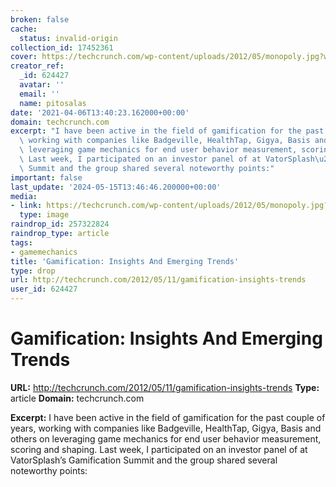 ```yaml
---
broken: false
cache:
  status: invalid-origin
collection_id: 17452361
cover: https://techcrunch.com/wp-content/uploads/2012/05/monopoly.jpg?w=150
creator_ref:
  _id: 624427
  avatar: ''
  email: ''
  name: pitosalas
date: '2021-04-06T13:40:23.162000+00:00'
domain: techcrunch.com
excerpt: "I have been active in the field of gamification for the past couple of years,\
  \ working with companies like Badgeville, HealthTap, Gigya, Basis and others on\
  \ leveraging game mechanics for end user behavior measurement, scoring and shaping.\
  \ Last week, I participated on an investor panel of at VatorSplash\u2019s Gamification\
  \ Summit and the group shared several noteworthy points:"
important: false
last_update: '2024-05-15T13:46:46.200000+00:00'
media:
- link: https://techcrunch.com/wp-content/uploads/2012/05/monopoly.jpg?w=150
  type: image
raindrop_id: 257322824
raindrop_type: article
tags:
- gamemechanics
title: 'Gamification: Insights And Emerging Trends'
type: drop
url: http://techcrunch.com/2012/05/11/gamification-insights-trends
user_id: 624427
---
```


# Gamification: Insights And Emerging Trends

**URL:** http://techcrunch.com/2012/05/11/gamification-insights-trends
**Type:** article
**Domain:** techcrunch.com

**Excerpt:** I have been active in the field of gamification for the past couple of years, working with companies like Badgeville, HealthTap, Gigya, Basis and others on leveraging game mechanics for end user behavior measurement, scoring and shaping. Last week, I participated on an investor panel of at VatorSplash’s Gamification Summit and the group shared several noteworthy points:

